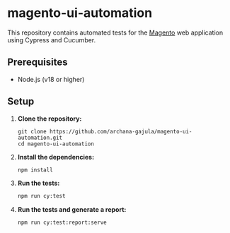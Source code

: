 # magento-ui-automation

This repository contains automated tests for the [Magento](https://magento.softwaretestingboard.com/) web application using Cypress and Cucumber.

## Prerequisites

- Node.js (v18 or higher)

## Setup

1. **Clone the repository:**
    ```
   git clone https://github.com/archana-gajula/magento-ui-automation.git
   cd magento-ui-automation
    ```
2. **Install the dependencies:**
    ```bash
    npm install
    ```
3. **Run the tests:**
    ```bash
    npm run cy:test
    ```
4. **Run the tests and generate a report:**
    ```bash
   npm run cy:test:report:serve
    ```
   

